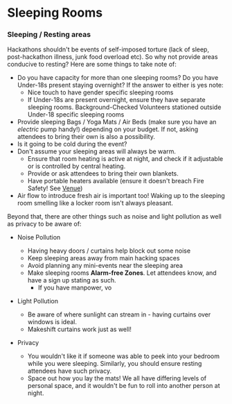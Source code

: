 # Sleeping Rooms

### Sleeping / Resting areas

Hackathons shouldn't be events of self-imposed torture (lack of sleep, post-hackathon illness, junk food overload etc).  So why not provide areas conducive to resting?  Here are some things to take note of:

- Do you have capacity for more than one sleeping rooms?  Do you have Under-18s present staying overnight?  If the answer to either is yes note:
	- Nice touch to have gender specific sleeping rooms
	- If Under-18s are present overnight, ensure they have separate sleeping rooms. Background-Checked Volunteers stationed outside Under-18 specific sleeping rooms
- Provide sleeping Bags / Yoga Mats / Air Beds (make sure you have an *electric* pump handy!) depending on your budget.  If not, asking attendees to bring their own is also a possibility. 
- Is it going to be cold during the event?
- Don't assume your sleeping areas will always be warm.
	- Ensure that room heating is active at night, and check if it adjustable or is controlled by central heating.
	- Provide or ask attendees to bring their own blankets.
	- Have portable heaters available (ensure it doesn't breach Fire Safety!  See [Venue](kpchi.github.io/hackaguide/Pre-Planning/Venue "Venue"))
- Air flow to introduce fresh air is important too!  Waking up to the sleeping room smelling like a locker room isn't always pleasant.

Beyond that, there are other things such as noise and light pollution as well as privacy to be aware of:

- Noise Pollution
	- Having heavy doors / curtains help block out some noise
	- Keep sleeping areas away from main hacking spaces
	- Avoid planning any mini-events near the sleeping area
	- Make sleeping rooms **Alarm-free Zones**.  Let attendees know, and have a sign up stating as such.
		- If you have manpower, vo

- Light Pollution
	- Be aware of where sunlight can stream in - having curtains over windows is ideal.
	- Makeshift curtains work just as well!  

- Privacy
	- You wouldn't like it if someone was able to peek into your bedroom while you were sleeping.  Similarly, you should ensure resting attendees have such privacy.
	- Space out how you lay the mats!  We all have differing levels of personal space, and it wouldn't be fun to roll into another person at night.